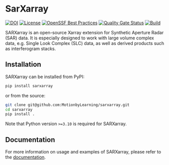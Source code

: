 # SarXarray

[![DOI](https://zenodo.org/badge/DOI/10.5281/zenodo.7717027.svg)](https://doi.org/10.5281/zenodo.7717027)
[![License](https://img.shields.io/github/license/MotionbyLearning/sarxarray)](https://opensource.org/licenses/Apache-2.0)
[![OpenSSF Best Practices](https://www.bestpractices.dev/projects/7980/badge)](https://www.bestpractices.dev/projects/7980)
[![Quality Gate Status](https://sonarcloud.io/api/project_badges/measure?project=MotionbyLearning_sarxarray&metric=alert_status)](https://sonarcloud.io/summary/new_code?id=MotionbyLearning_sarxarray)
[![Build](https://github.com/MotionbyLearning/sarxarray/actions/workflows/build.yml/badge.svg)](https://github.com/MotionbyLearning/sarxarray/actions/workflows/build.yml)

SARXarray is an open-source Xarray extension for Synthetic Aperture Radar (SAR) data. It is especially designed to work with large volume complex data, e.g. Single Look Complex (SLC) data, as well as derived products such as interferogram stacks. 


## Installation

SARXarray can be installed from PyPI:

```sh
pip install sarxarray
```

or from the source:

```sh
git clone git@github.com:MotionbyLearning/sarxarray.git
cd sarxarray
pip install .
```

Note that Python version `>=3.10` is required for SARXarray.

## Documentation

For more information on usage and examples of SARXarray, please refer to the [documentation](https://motionbylearning.github.io/sarxarray/).
